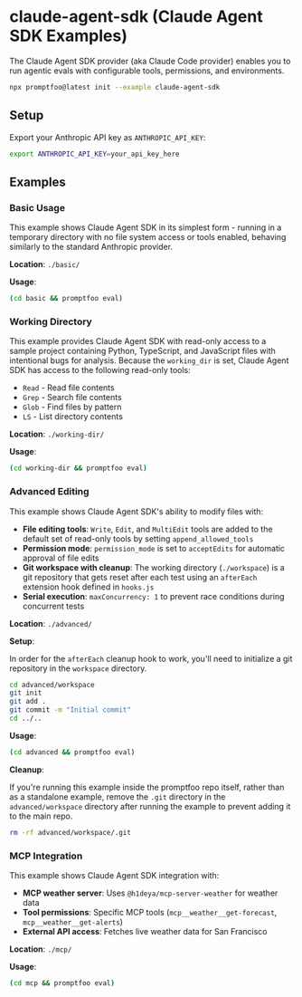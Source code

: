# claude-agent-sdk (Claude Agent SDK Examples)

The Claude Agent SDK provider (aka Claude Code provider) enables you to run agentic evals with configurable tools, permissions, and environments.

```bash
npx promptfoo@latest init --example claude-agent-sdk
```

## Setup

Export your Anthropic API key as `ANTHROPIC_API_KEY`:

```bash
export ANTHROPIC_API_KEY=your_api_key_here
```

## Examples

### Basic Usage

This example shows Claude Agent SDK in its simplest form - running in a temporary directory with no file system access or tools enabled, behaving similarly to the standard Anthropic provider.

**Location**: `./basic/`

**Usage**:

```bash
(cd basic && promptfoo eval)
```

### Working Directory

This example provides Claude Agent SDK with read-only access to a sample project containing Python, TypeScript, and JavaScript files with intentional bugs for analysis. Because the `working_dir` is set, Claude Agent SDK has access to the following read-only tools:

- `Read` - Read file contents
- `Grep` - Search file contents
- `Glob` - Find files by pattern
- `LS` - List directory contents

**Location**: `./working-dir/`

**Usage**:

```bash
(cd working-dir && promptfoo eval)
```

### Advanced Editing

This example shows Claude Agent SDK's ability to modify files with:

- **File editing tools**: `Write`, `Edit`, and `MultiEdit` tools are added to the default set of read-only tools by setting `append_allowed_tools`
- **Permission mode**: `permission_mode` is set to `acceptEdits` for automatic approval of file edits
- **Git workspace with cleanup**: The working directory (`./workspace`) is a git repository that gets reset after each test using an `afterEach` extension hook defined in `hooks.js`
- **Serial execution**: `maxConcurrency: 1` to prevent race conditions during concurrent tests

**Location**: `./advanced/`

**Setup**:

In order for the `afterEach` cleanup hook to work, you'll need to initialize a git repository in the `workspace` directory.

```bash
cd advanced/workspace
git init
git add .
git commit -m "Initial commit"
cd ../..
```

**Usage**:

```bash
(cd advanced && promptfoo eval)
```

**Cleanup**:

If you're running this example inside the promptfoo repo itself, rather than as a standalone example, remove the `.git` directory in the `advanced/workspace` directory after running the example to prevent adding it to the main repo.

```bash
rm -rf advanced/workspace/.git
```

### MCP Integration

This example shows Claude Agent SDK integration with:

- **MCP weather server**: Uses `@h1deya/mcp-server-weather` for weather data
- **Tool permissions**: Specific MCP tools (`mcp__weather__get-forecast`, `mcp__weather__get-alerts`)
- **External API access**: Fetches live weather data for San Francisco

**Location**: `./mcp/`

**Usage**:

```bash
(cd mcp && promptfoo eval)
```
